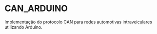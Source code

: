 # CAN_ARDUINO

Implementação do protocolo CAN para redes automotivas intraveiculares utilizando Arduíno.
